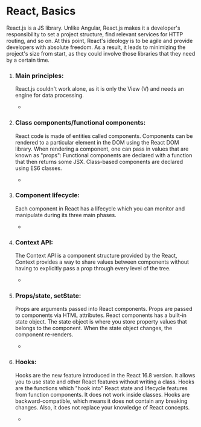 # React, Basics

React.js is a JS library. Unlike Angular, React.js makes it a developer's responsibility to set a project structure, find relevant services for HTTP routing, and so on. At this point, React's ideology is to be agile and provide developers with absolute freedom. As a result, it leads to minimizing the project's size from start, as they could involve those libraries that they need by a certain time.

1. ### Main principles:

   <p>‍‍React.js couldn't work alone, as it is only the View (V) and needs an engine for data processing.</p>

   - []()

2. ### Class components/functional components:

   <p>‍React code is made of entities called components. Components can be rendered to a particular element in the DOM using the React DOM library. When rendering a component, one can pass in values that are known as "props": Functional components are declared with a function that then returns some JSX. Class-based components are declared using ES6 classes.</p>

   - []()

3. ### Component lifecycle:

   <p>‍Each component in React has a lifecycle which you can monitor and manipulate during its three main phases.</p>

   - []()

4. ### Context API:

   <p>‍‍The Context API is a component structure provided by the React, Context provides a way to share values between components without having to explicitly pass a prop through every level of the tree.</p>

   - []()

5. ### Props/state, setState:

   <p>Props are arguments passed into React components. Props are passed to components via HTML attributes. React components has a built-in state object. The state object is where you store property values that belongs to the component. When the state object changes, the component re-renders.</p>

   - []()

6. ### Hooks:

   <p>‍Hooks are the new feature introduced in the React 16.8 version. It allows you to use state and other React features without writing a class. Hooks are the functions which "hook into" React state and lifecycle features from function components. It does not work inside classes. Hooks are backward-compatible, which means it does not contain any breaking changes. Also, it does not replace your knowledge of React concepts.</p>

   - []()

